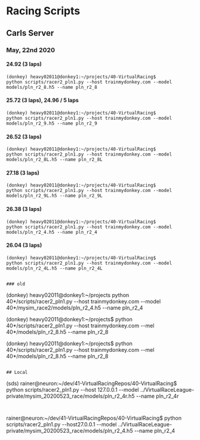 # Racing Scripts




## Carls Server

### May, 22nd 2020
#### 24.92 (3 laps)
```
(donkey) heavy02011@donkey1:~/projects/40-VirtualRacing$ 
python scripts/racer2_pln1.py --host trainmydonkey.com --model models/pln_r2_8.h5 --name pln_r2_8
```
#### 25.72 (3 laps), 24.96 / 5 laps
```
(donkey) heavy02011@donkey1:~/projects/40-VirtualRacing$ 
python scripts/racer2_pln1.py --host trainmydonkey.com --model models/pln_r2_9.h5 --name pln_r2_9
```
#### 26.52 (3 laps)
```
(donkey) heavy02011@donkey1:~/projects/40-VirtualRacing$ 
python scripts/racer2_pln1.py --host trainmydonkey.com --model models/pln_r2_8L.h5 --name pln_r2_8L
```
#### 27.18 (3 laps)
```
(donkey) heavy02011@donkey1:~/projects/40-VirtualRacing$ 
python scripts/racer2_pln1.py --host trainmydonkey.com --model models/pln_r2_9L.h5 --name pln_r2_9L
```
#### 26.38 (3 laps)
```
(donkey) heavy02011@donkey1:~/projects/40-VirtualRacing$ 
python scripts/racer2_pln1.py --host trainmydonkey.com --model models/pln_r2_4.h5 --name pln_r2_4
```
#### 26.04 (3 laps)
```
(donkey) heavy02011@donkey1:~/projects/40-VirtualRacing$ 
python scripts/racer2_pln1.py --host trainmydonkey.com --model models/pln_r2_4L.h5 --name pln_r2_4L
```

```

### old
```
(donkey) heavy02011@donkey1:~/projects
python 40*/scripts/racer2_pln1.py --host trainmydonkey.com --model 40*/mysim_race2/models/pln_r2_4.h5 --name pln_r2_4

(donkey) heavy02011@donkey1:~/projects$ python 40*/scripts/racer2_pln1.py --host trainmydonkey.com --mel 40*/models/pln_r2_8.h5 --name pln_r2_8


(donkey) heavy02011@donkey1:~/projects$ python 40*/scripts/racer2_pln1.py --host trainmydonkey.com --mel 40*/models/pln_r2_8.h5 --name pln_r2_8


```

## Local

```
(sds) rainer@neuron:~/dev/41-VirtualRacingRepos/40-VirtualRacing$ python scripts/racer2_pln1.py --host 127.0.0.1 --model ../VirtualRaceLeague-private/mysim_20200523_race/models/pln_r2_4r.h5 --name pln_r2_4r
```


```
rainer@neuron:~/dev/41-VirtualRacingRepos/40-VirtualRacing$ 
python scripts/racer2_pln1.py --host27.0.0.1 --model ../VirtualRaceLeague-private/mysim_20200523_race/models/pln_r2_4.h5 --name pln_r2_4

```
